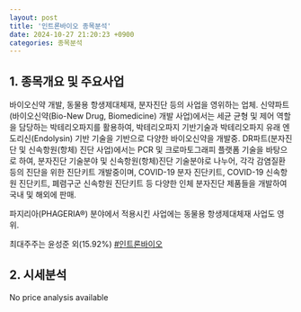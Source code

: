 ```yaml
---
layout: post
title: '인트론바이오 종목분석'
date: 2024-10-27 21:20:23 +0900
categories: 종목분석
---
```


## 1. 종목개요 및 주요사업

바이오신약 개발, 동물용 항생제대체재, 분자진단 등의 사업을 영위하는 업체. 신약파트(바이오신약(Bio-New Drug, Biomedicine) 개발 사업)에서는 세균 균형 및 제어 역할을 담당하는 박테리오파지를 활용하여, 박테리오파지 기반기술과 박테리오파지 유래 엔도리신(Endolysin) 기반 기술을 기반으로 다양한 바이오신약을 개발중. DR파트(분자진단 및 신속항원(항체) 진단 사업)에서는 PCR 및 크로마토그래피 플랫폼 기술을 바탕으로 하여, 분자진단 기술분야 및 신속항원(항체)진단 기술분야로 나누어, 각각 감염질환 등의 진단을 위한 진단키트 개발중이며, COVID-19 분자 진단키트, COVID-19 신속항원 진단키트, 폐렴구군 신속항원 진단키트 등 다양한 인체 분자진단 제품들을 개발하여 국내 및 해외에 판매.

파지리아(PHAGERIA®) 분야에서 적용시킨 사업에는 동물용 항생제대체재 사업도 영위.

최대주주는 윤성준 외(15.92%)
[#인트론바이오](#)

## 2. 시세분석

No price analysis available

